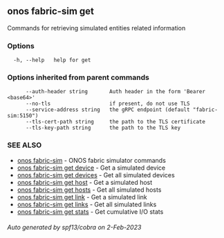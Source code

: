 <!--
SPDX-FileCopyrightText: 2019-present Open Networking Foundation <info@opennetworking.org>

SPDX-License-Identifier: Apache-2.0
-->

## onos fabric-sim get

Commands for retrieving simulated entities related information

### Options

```
  -h, --help   help for get
```

### Options inherited from parent commands

```
      --auth-header string       Auth header in the form 'Bearer <base64>'
      --no-tls                   if present, do not use TLS
      --service-address string   the gRPC endpoint (default "fabric-sim:5150")
      --tls-cert-path string     the path to the TLS certificate
      --tls-key-path string      the path to the TLS key
```

### SEE ALSO

* [onos fabric-sim](onos_fabric-sim.md)	 - ONOS fabric simulator commands
* [onos fabric-sim get device](onos_fabric-sim_get_device.md)	 - Get a simulated device
* [onos fabric-sim get devices](onos_fabric-sim_get_devices.md)	 - Get all simulated devices
* [onos fabric-sim get host](onos_fabric-sim_get_host.md)	 - Get a simulated host
* [onos fabric-sim get hosts](onos_fabric-sim_get_hosts.md)	 - Get all simulated hosts
* [onos fabric-sim get link](onos_fabric-sim_get_link.md)	 - Get a simulated link
* [onos fabric-sim get links](onos_fabric-sim_get_links.md)	 - Get all simulated links
* [onos fabric-sim get stats](onos_fabric-sim_get_stats.md)	 - Get cumulative I/O stats

###### Auto generated by spf13/cobra on 2-Feb-2023

